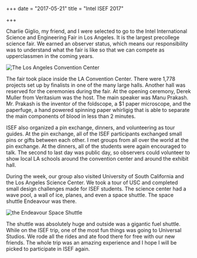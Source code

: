 +++
date = "2017-05-21"
title = "Intel ISEF 2017"

+++

Charlie Giglio, my friend, and I were selected to go to the Intel International Science and Engineering Fair in Los Angeles. It is the largest precollege science fair. We earned an observer status, which means our responsibility was to understand what the fair is like so that we can compete as upperclassmen in the coming years.

![The Los Angeles Convention Center](/blog_imgs/conventioncenter.jpg)

The fair took place inside the LA Convention Center. There were 1,778 projects set up by finalists in one of the many large halls. Another hall was reserved for the ceremonies during the fair. At the opening ceremony, Derek Muller from Veritasium was the host. The main speaker was Manu Prakash. Mr. Prakash is the inventor of the foldscope, a $1 paper microscope, and the paperfuge, a hand powered spinning paper whirligig that is able to separate the main components of blood in less than 2 minutes.

ISEF also organized a pin exchange, dinners, and volunteering as tour guides. At the pin exchange, all of the ISEF participants exchanged small pins or gifts between each other. I met groups from all over the world at the pin exchange. At the dinners, all of the students were again encouraged to talk. The second to last day was public day, so observers could volunteer to show local LA schools around the convention center and around the exhibit hall.

During the week, our group also visited University of South California and the Los Angeles Science Center. We took a tour of USC and completed small design challenges made for ISEF students. The science center had a wave pool, a wall of ice, planes, and even a space shuttle. The space shuttle Endeavour was there.

![the Endeavour Space Shuttle](/blog_imgs/endeavour.jpg)

The shuttle was absolutely huge and outside was a gigantic fuel shuttle. While on the ISEF trip, one of the most fun things was going to Universal Studios. We rode all the rides and ate food there for free with our new friends. The whole trip was an amazing experience and I hope I will be picked to participate in ISEF again.
